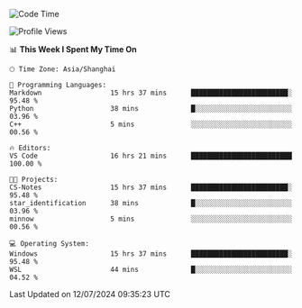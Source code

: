 <!--START_SECTION:waka-->
![Code Time](http://img.shields.io/badge/Code%20Time-1%2C842%20hrs%2015%20mins-blue)

![Profile Views](http://img.shields.io/badge/Profile%20Views-5-blue)

📊 **This Week I Spent My Time On** 

```text
🕑︎ Time Zone: Asia/Shanghai

💬 Programming Languages: 
Markdown                 15 hrs 37 mins      ████████████████████████░   95.48 % 
Python                   38 mins             █░░░░░░░░░░░░░░░░░░░░░░░░   03.96 % 
C++                      5 mins              ░░░░░░░░░░░░░░░░░░░░░░░░░   00.56 % 

🔥 Editors: 
VS Code                  16 hrs 21 mins      █████████████████████████   100.00 % 

🐱‍💻 Projects: 
CS-Notes                 15 hrs 37 mins      ████████████████████████░   95.48 % 
star_identification      38 mins             █░░░░░░░░░░░░░░░░░░░░░░░░   03.96 % 
minnow                   5 mins              ░░░░░░░░░░░░░░░░░░░░░░░░░   00.56 % 

💻 Operating System: 
Windows                  15 hrs 37 mins      ████████████████████████░   95.48 % 
WSL                      44 mins             █░░░░░░░░░░░░░░░░░░░░░░░░   04.52 % 
```


 Last Updated on 12/07/2024 09:35:23 UTC
<!--END_SECTION:waka-->